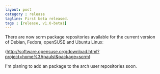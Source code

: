 ```yaml
--- 
layout: post
category : release
tagline: First beta released.
tags : [release, v1.0-beta1]
---
```


There are now scrm package repositories available for the current version of Debian,
Fedora, openSUSE and Ubuntu Linux:

(http://software.opensuse.org/download.html?project=home%3Apaulst&package=scrm)

I'm planing to add an package to the arch user repositories soon.
